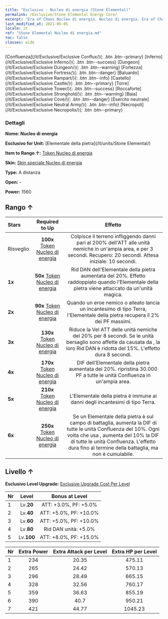 ```yaml
---
title: "Esclusivo - Nucleo di energia (Stone Elemental)"
permalink: /Exclusive/Stone Elemental Energy Core/
excerpt: "Era of Chaos Nucleo di energia. Nucleo di energia. Era of Chaos Esclusivo Nucleo di energia. Elementale della pietra Esclusivo."
last_modified_at: 2021-05-05
locale: it
ref: "Stone Elemental Nucleo di energia.md"
toc: false
classes: wide
---
```

 [Confluenza](/it/Exclusive/Exclusive Conflux/){: .btn .btn--primary} [Inferno](/it/Exclusive/Exclusive Inferno/){: .btn .btn--success} [Dungeon](/it/Exclusive/Exclusive Dungeon/){: .btn .btn--warning} [Fortezza](/it/Exclusive/Exclusive Fortress/){: .btn .btn--danger} [Baluardo](/it/Exclusive/Exclusive Rampart/){: .btn .btn--info} [Castello](/it/Exclusive/Exclusive Castle/){: .btn .btn--primary} [Torre](/it/Exclusive/Exclusive Tower/){: .btn .btn--success} [Roccaforte](/it/Exclusive/Exclusive Stronghold/){: .btn .btn--warning} [Baia](/it/Exclusive/Exclusive Cove/){: .btn .btn--danger} [Esercito neutrale](/it/Exclusive/Exclusive Neutral Army/){: .btn .btn--info} [Necropoli](/it/Exclusive/Exclusive Necropolis/){: .btn .btn--primary} 

### Dettagli
 **Nome: Nucleo di energia** 

 **Esclusivo for Unit:** [Elementale della pietra](/it/units/Stone Elemental/) 

 **Item to Rango ↑:** [Token Nucleo di energia](/ItemsIT/con_999/)

 **Skin:** [Skin speciale Nucleo di energia](/ItemsIT/con_667/)

 **Type:** A distanza

 **Open:** -

 **Power:** 1560

## Rango ↑

  |     Stars    |  Required to Up | Effetto |
  |:-------------|:---------------:|:---------------:|
  |  Risveglio  | **100x** [Token Nucleo di energia](/ItemsIT/con_999/) | <Spaccaroccia> Colpisce il terreno infliggendo danni pari al 200% dell'ATT alle unità nemiche in un'ampia area, <respingendole> e <stordendole> per 3 secondi. Recupero: 20 secondi. Attesa iniziale: 10 secondi. |
  | **1x** <i class="fas fa-star"/> | **50x** [Token Nucleo di energia](/ItemsIT/con_999/) | Rid DAN dell'Elementale della pietra aumentata del 20%. Effetto raddoppiato quando l'Elementale della pietra viene attaccato da un'unità magica. |
  | **2x** <i class="fas fa-star"/> | **90x** [Token Nucleo di energia](/ItemsIT/con_999/) | <Argilla> Quando un eroe nemico o alleato lancia un incantesimo di tipo Terra, l'Elementale della pietra recupera il 2% dei PF massimi. |
  | **3x** <i class="fas fa-star"/> | **130x** [Token Nucleo di energia](/ItemsIT/con_999/) | <Spaccaroccia> Riduce la Vel ATT delle unità nemiche del 20% per 8 secondi. Se le unità bersaglio sono affette da <Combustione> causata da <Tripletta infuocata>, la loro Rid DAN è ridotta del 15%. L'effetto dura 8 secondi. |
  | **4x** <i class="fas fa-star"/> | **170x** [Token Nucleo di energia](/ItemsIT/con_999/) | DIF dell'Elementale della pietra aumentata del 20%. <Argilla> ripristina 30.000 PF a tutte le unità Confluenza in un'ampia area. |
  | **5x** <i class="fas fa-star"/> | **210x** [Token Nucleo di energia](/ItemsIT/con_999/) | L'Elementale della pietra è immune ai danni degli incantesimi di tipo Terra. |
  | **6x** <i class="fas fa-star"/> | **250x** [Token Nucleo di energia](/ItemsIT/con_999/) | <Riverbero elementale> Se un Elementale della pietra è sul campo di battaglia, aumenta la DIF di tutte le unità Confluenza del 10%. Ogni volta che usa <Spaccaroccia>, aumenta del 10% la DIF di tutte le unità Confluenza. L'effetto dura fino al termine della battaglia, ma non è cumulabile. |


## Livello ↑
 **Esclusivo Level Upgrade:** [Exclusive Upgrade Cost Per Level](/Exclusive/ExclusiveUpgradeCostPerLevel/)

  |  Nr  |   Level  | Bonus at Level |
  |:-----|:--------:|:--------------:|
  | 1 | Lv.**20** | ATT: +3.0%, PF: +5.0% |
  | 2 | Lv.**40** | ATT: +5.0%, PF: +10.0% |
  | 3 | Lv.**60** | ATT: +5.0%, PF: +10.0% |
  | 4 | Lv.**80** | Rid DAN unità: +5.0% |
  | 5 | Lv.**100** | ATT: +8.0%, PF: +15.0% |


  |  Nr  |  Extra Power | Extra Attack per Level | Extra HP per Level |
  |:-----|:--------:|:--------:|:--------:|
  | 1 | 234 | 20.35 | 475.11 |
  | 2 | 265 | 24.42 | 570.13 |
  | 3 | 296 | 28.49 | 665.15 |
  | 4 | 328 | 32.56 | 760.17 |
  | 5 | 359 | 36.63 | 855.19 |
  | 6 | 390 | 40.7 | 950.21 |
  | 7 | 421 | 44.77 | 1045.23 |


